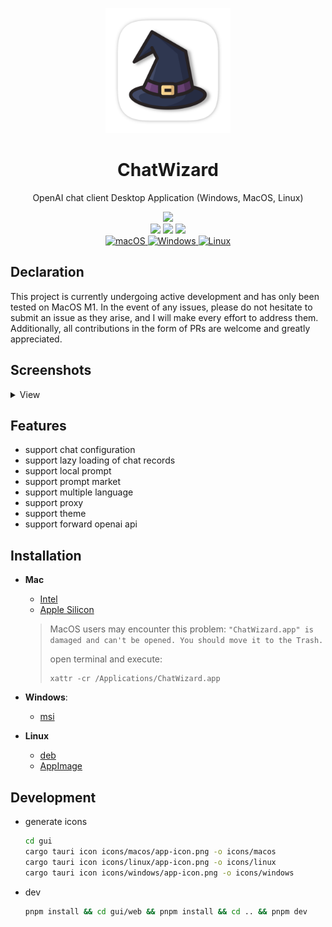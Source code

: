 <p align=center>
  <img width="200" src="./assets/logo.png" alt="ChatWizard">
  <h1 align="center">ChatWizard</h1>
  <p align="center">OpenAI chat client Desktop Application (Windows, MacOS, Linux)</p>
</p>

<div align=center>
  <div align=center>
    <a href="./README-ZH_CN.md">
        <img src="https://img.shields.io/badge/%E7%AE%80%E4%BD%93%E4%B8%AD%E6%96%87-Simplified%20Chinese-blue" />
    </a>
  </div>
  <div>
    <img src="https://img.shields.io/github/package-json/v/lisiur/ChatWizard" />
    <img src="https://visitor-badge.glitch.me/badge?page_id=lisiur.ChatWizard" />
    <img src="https://img.shields.io/github/downloads/lisiur/ChatWizard/total" />
  </div>
  <div>
    <a href="https://github.com/Synaptrix/ChatGPT-Desktop/releases/latest">
      <img alt="macOS" src="https://img.shields.io/badge/-macOS-black?logo=apple&logoColor=white" />
    </a>
    <a href="https://github.com/Synaptrix/ChatGPT-Desktop/releases/latest">
      <img alt="Windows" src="https://img.shields.io/badge/-Windows-blue?logo=windows&logoColor=white" />
    </a>
    <a href="https://github.com/Synaptrix/ChatGPT-Desktop/releases/latest">
      <img alt="Linux" src="https://img.shields.io/badge/-Linux-yellow?logo=linux&logoColor=white" />
    </a>
  </div>
</div>

## Declaration

This project is currently undergoing active development and has only been tested on MacOS M1. In the event of any issues, please do not hesitate to submit an issue as they arise, and I will make every effort to address them. Additionally, all contributions in the form of PRs are welcome and greatly appreciated.

## Screenshots

<details>
<summary>View</summary>
<img src="./assets/live.gif" />
<img src="./assets/chat.jpeg" />
<img src="./assets/chat-config.jpeg" />
<img src="./assets/prompt.jpeg" />
<img src="./assets/prompt-market.jpeg" />
<img src="./assets/prompt-market2.jpeg" />
<img src="./assets/settings.jpeg" />
</details>

## Features

- support chat configuration
- support lazy loading of chat records
- support local prompt
- support prompt market
- support multiple language
- support proxy
- support theme
- support forward openai api

## Installation

- **Mac**

    - [Intel](https://github.com/lisiur/ChatWizard/releases/download/v0.0.41/ChatWizard_0.0.41_x64.dmg)
    - [Apple Silicon](https://github.com/lisiur/ChatWizard/releases/download/v0.0.41/ChatWizard_0.0.41_aarch64.dmg)

    > MacOS users may encounter this problem: `"ChatWizard.app" is damaged and can't be opened. You should move it to the Trash.`
    > 
    > open terminal and execute:
    > 
    > ```shell
    > xattr -cr /Applications/ChatWizard.app
    > ```

- **Windows**: 

    - [msi](https://github.com/lisiur/ChatWizard/releases/download/v0.0.41/ChatWizard_0.0.41_x64_en-US.msi)

- **Linux**
    - [deb](https://github.com/lisiur/ChatWizard/releases/download/v0.0.41/chat-wizard_0.0.41_amd64.deb)
    - [AppImage](https://github.com/lisiur/ChatWizard/releases/download/v0.0.41/chat-wizard_0.0.41_amd64.AppImage)

## Development

- generate icons

    ```bash
    cd gui
    cargo tauri icon icons/macos/app-icon.png -o icons/macos
    cargo tauri icon icons/linux/app-icon.png -o icons/linux
    cargo tauri icon icons/windows/app-icon.png -o icons/windows
    ```
- dev
    ```bash
    pnpm install && cd gui/web && pnpm install && cd .. && pnpm dev
    ```

